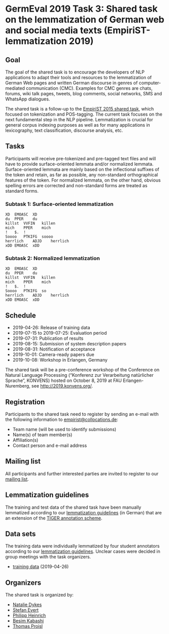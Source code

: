 # GermEval 2019 Task 3: Shared task on the lemmatization of German web and social media texts (EmpiriST-lemmatization 2019) #

## Goal ##

The goal of the shared task is to encourage the developers of NLP
applications to adapt their tools and resources to the lemmatization
of German Web pages and written German discourse in genres of
computer-mediated communication (CMC). Examples for CMC genres are
chats, forums, wiki talk pages, tweets, blog comments, social
networks, SMS and WhatsApp dialogues.

The shared task is a follow-up to the [EmpiriST 2015 shared
task](https://sites.google.com/site/empirist2015/), which focused on
tokenization and POS-tagging. The current task focuses on the next
fundamental step in the NLP pipeline. Lemmatization is crucial for
general corpus indexing purposes as well as for many applications in
lexicography, text classification, discourse analysis, etc.


## Tasks ##

Participants will receive pre-tokenized and pre-tagged text files
and will have to provide surface-oriented lemmata and/or
normalized lemmata. Surface-oriented lemmata are mainly based on
the inflectional suffixes of the token and retain, as far as
possible, any non-standard orthographical features of the
token. For normalized lemmata, on the other hand, obvious
spelling errors are corrected and non-standard forms are treated
as standard forms.


### Subtask 1: Surface-oriented lemmatization ###

    XD	EMOASC	XD
    du	PPER	du
    killst	VVFIN	killen
    mich	PPER	mich
    !	$.	!
    Soooo	PTKIFG	soooo
    herrlich	ADJD	herrlich
    xDD	EMOASC	xDD


### Subtask 2: Normalized lemmatization ###

    XD	EMOASC	XD
    du	PPER	du
    killst	VVFIN	killen
    mich	PPER	mich
    !	$.	!
    Soooo	PTKIFG	so
    herrlich	ADJD	herrlich
    xDD	EMOASC	xDD


## Schedule ##

  * 2019-04-26: Release of training data
  * 2019-07-15 to 2019-07-25: Evaluation period
  * 2019-07-31: Publication of results
  * 2019-08-15: Submission of system description papers
  * 2019-08-31: Notification of acceptance
  * 2019-10-01: Camera-ready papers due
  * 2019-10-08: Workshop in Erlangen, Germany

The shared task will be a pre-conference workshop of the Conference on
Natural Language Processing (“Konferenz zur Verarbeitung natürlicher
Sprache”, KONVENS) hosted on October 8, 2019 at FAU
Erlangen-Nuremberg, see <http://2019.konvens.org/>.


## Registration ##

Participants to the shared task need to register by sending an e-mail
with the following information to
[empirist@collocations.de](mailto:empirist@collocations.de):

  * Team name (will be used to identify submissions)
  * Name(s) of team member(s)
  * Affiliation(s)
  * Contact person and e-mail address


## Mailing list ##

All participants and further interested parties are invited to
register to our [mailing
list](https://lists.fau.de/cgi-bin/listinfo/workshop-lemmatisierung).


## Lemmatization guidelines ##

The training and test data of the shared task have been manually
lemmatized according to our [lemmatization
guidelines](doc/lemmatisierungsrichtlinien.pdf) (in German) that are
an extension of the [TIGER annotation
scheme](http://www.ims.uni-stuttgart.de/forschung/ressourcen/korpora/TIGERCorpus/annotation/tiger_scheme-morph.pdf).


## Data sets ##

The training data were individually lemmatized by four student
annotators according to our [lemmatization
guidelines](doc/lemmatisierungsrichtlinien.pdf). Unclear cases were
decided in group meetings with the task organizers.

  * [training data](data/empirist-lemmatization_training_data_2019-04-26.zip) (2019-04-26)


## Organizers ##

The shared task is organized by:

  * [Natalie Dykes](https://www.germanistik.phil.fau.de/person/natalie-dykes/)
  * [Stefan Evert](http://www.stefan-evert.de/)
  * [Philipp Heinrich](https://philipp-heinrich.eu/)
  * [Besim Kabashi](http://besim-kabashi.net/)
  * [Thomas Proisl](https://thomas-proisl.de/)
